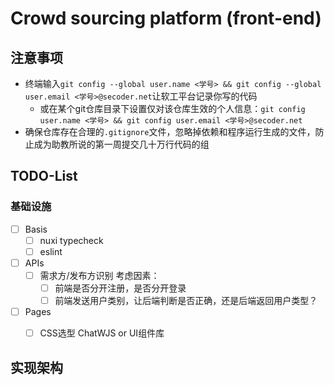 # Crowd sourcing platform (front-end)

## 注意事项

- 终端输入`git config --global user.name <学号> && git config --global user.email <学号>@secoder.net`让软工平台记录你写的代码
    - 或在某个git仓库目录下设置仅对该仓库生效的个人信息：`git config user.name <学号> && git config user.email <学号>@secoder.net`
- 确保仓库存在合理的`.gitignore`文件，忽略掉依赖和程序运行生成的文件，防止成为助教所说的第一周提交几十万行代码的组

## TODO-List

### 基础设施
- [ ] Basis
    - [ ] nuxi typecheck
    - [ ] eslint
- [ ] APIs
    - [ ] 需求方/发布方识别 考虑因素：
        - [ ] 前端是否分开注册，是否分开登录
        - [ ] 前端发送用户类别，让后端判断是否正确，还是后端返回用户类型？
- [ ] Pages
    - [ ] CSS选型 ChatWJS or UI组件库


## 实现架构

